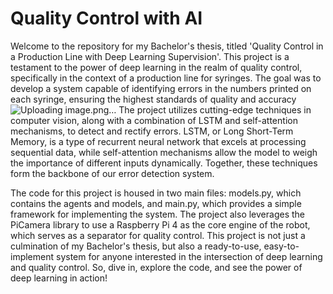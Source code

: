 # Quality Control with AI
Welcome to the repository for my Bachelor's thesis, titled 'Quality Control in a Production Line with Deep Learning Supervision'. This project is a testament to the power of deep learning in the realm of quality control, specifically in the context of a production line for syringes. The goal was to develop a system capable of identifying errors in the numbers printed on each syringe, ensuring the highest standards of quality and accuracy
![Uploading image.png…]()
The project utilizes cutting-edge techniques in computer vision, along with a combination of LSTM and self-attention mechanisms, to detect and rectify errors. LSTM, or Long Short-Term Memory, is a type of recurrent neural network that excels at processing sequential data, while self-attention mechanisms allow the model to weigh the importance of different inputs dynamically. Together, these techniques form the backbone of our error detection system.

The code for this project is housed in two main files: models.py, which contains the agents and models, and main.py, which provides a simple framework for implementing the system. The project also leverages the PiCamera library to use a Raspberry Pi 4 as the core engine of the robot, which serves as a separator for quality control. This project is not just a culmination of my Bachelor's thesis, but also a ready-to-use, easy-to-implement system for anyone interested in the intersection of deep learning and quality control. So, dive in, explore the code, and see the power of deep learning in action!


